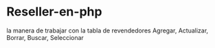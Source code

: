 # Reseller-en-php
la manera de trabajar con la tabla de revendedores Agregar, Actualizar, Borrar, Buscar, Seleccionar
